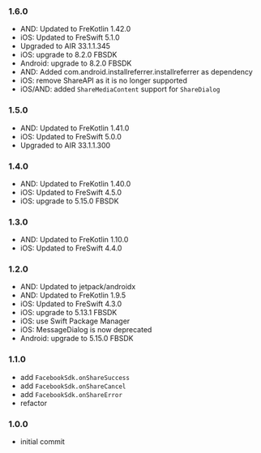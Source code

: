 ### 1.6.0 
- AND: Updated to FreKotlin 1.42.0
- iOS: Updated to FreSwift 5.1.0
- Upgraded to AIR 33.1.1.345
- iOS: upgrade to 8.2.0 FBSDK
- Android: upgrade to 8.2.0 FBSDK
- AND: Added com.android.installreferrer.installreferrer as dependency
- iOS: remove ShareAPI as it is no longer supported
- iOS/AND: added `ShareMediaContent` support for `ShareDialog`

### 1.5.0 
- AND: Updated to FreKotlin 1.41.0
- iOS: Updated to FreSwift 5.0.0
- Upgraded to AIR 33.1.1.300

### 1.4.0 
- AND: Updated to FreKotlin 1.40.0
- iOS: Updated to FreSwift 4.5.0
- iOS: upgrade to 5.15.0 FBSDK

### 1.3.0 
- AND: Updated to FreKotlin 1.10.0
- iOS: Updated to FreSwift 4.4.0

### 1.2.0 
- AND: Updated to jetpack/androidx
- AND: Updated to FreKotlin 1.9.5
- iOS: Updated to FreSwift 4.3.0
- iOS: upgrade to 5.13.1 FBSDK
- iOS: use Swift Package Manager
- iOS: MessageDialog is now deprecated
- Android: upgrade to 5.15.0 FBSDK

### 1.1.0 
- add `FacebookSdk.onShareSuccess`
- add `FacebookSdk.onShareCancel`
- add `FacebookSdk.onShareError`
- refactor


### 1.0.0 
- initial commit
